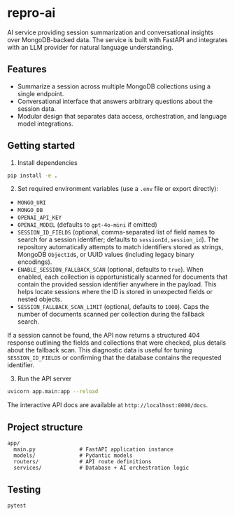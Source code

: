 # repro-ai

AI service providing session summarization and conversational insights over MongoDB-backed data. The service is built with FastAPI and integrates with an LLM provider for natural language understanding.

## Features

- Summarize a session across multiple MongoDB collections using a single endpoint.
- Conversational interface that answers arbitrary questions about the session data.
- Modular design that separates data access, orchestration, and language model integrations.

## Getting started

1. Install dependencies

```bash
pip install -e .
```

2. Set required environment variables (use a `.env` file or export directly):

- `MONGO_URI`
- `MONGO_DB`
- `OPENAI_API_KEY`
- `OPENAI_MODEL` (defaults to `gpt-4o-mini` if omitted)
- `SESSION_ID_FIELDS` (optional, comma-separated list of field names to search for a
  session identifier; defaults to `sessionId,session_id`). The repository automatically
  attempts to match identifiers stored as strings, MongoDB `ObjectId`s, or UUID values
  (including legacy binary encodings).
- `ENABLE_SESSION_FALLBACK_SCAN` (optional, defaults to `true`). When enabled, each
  collection is opportunistically scanned for documents that contain the provided
  session identifier anywhere in the payload. This helps locate sessions where the ID
  is stored in unexpected fields or nested objects.
- `SESSION_FALLBACK_SCAN_LIMIT` (optional, defaults to `1000`). Caps the number of
  documents scanned per collection during the fallback search.

If a session cannot be found, the API now returns a structured 404 response outlining
the fields and collections that were checked, plus details about the fallback scan.
This diagnostic data is useful for tuning `SESSION_ID_FIELDS` or confirming that the
database contains the requested identifier.

3. Run the API server

```bash
uvicorn app.main:app --reload
```

The interactive API docs are available at `http://localhost:8000/docs`.

## Project structure

```
app/
  main.py              # FastAPI application instance
  models/              # Pydantic models
  routers/             # API route definitions
  services/            # Database + AI orchestration logic
```

## Testing

```bash
pytest
```
